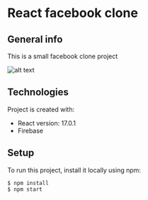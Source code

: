 # React facebook clone

## General info
This is a small facebook clone project

![alt text](https://github.com/vutuantrung/react-facebook-clone/tree/main/src/assets/images/imageBackground.png?raw=true)
	
## Technologies
Project is created with:
* React version: 17.0.1
* Firebase
	
## Setup
To run this project, install it locally using npm:

```
$ npm install
$ npm start
```